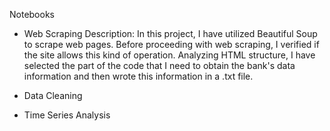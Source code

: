 Notebooks
* Web Scraping
Description:
In this project, I have utilized Beautiful Soup to scrape web pages. Before proceeding with web scraping,  I verified if the site allows this kind of operation. Analyzing HTML structure,  I have selected the part of the code that I need to obtain the bank's data information and then wrote this information in a .txt file.

* Data Cleaning
* Time Series Analysis

